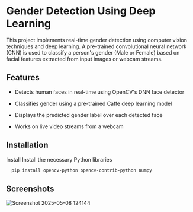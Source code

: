 
# Gender Detection Using Deep Learning

This project implements real-time gender detection using computer vision techniques and deep learning. A pre-trained convolutional neural network (CNN) is used to classify a person's gender (Male or Female) based on facial features extracted from input images or webcam streams.


## Features

- Detects human faces in real-time using OpenCV's DNN face detector
- Classifies gender using a pre-trained Caffe deep learning model


- Displays the predicted gender label over each detected face


- Works on live video streams from a webcam


## Installation

Install Install the necessary Python libraries

```bash
  pip install opencv-python opencv-contrib-python numpy

```
    
## Screenshots

![Screenshot 2025-05-08 124144](https://github.com/user-attachments/assets/f5565a3a-df3a-45ad-9ea8-02b70a8c422f)



